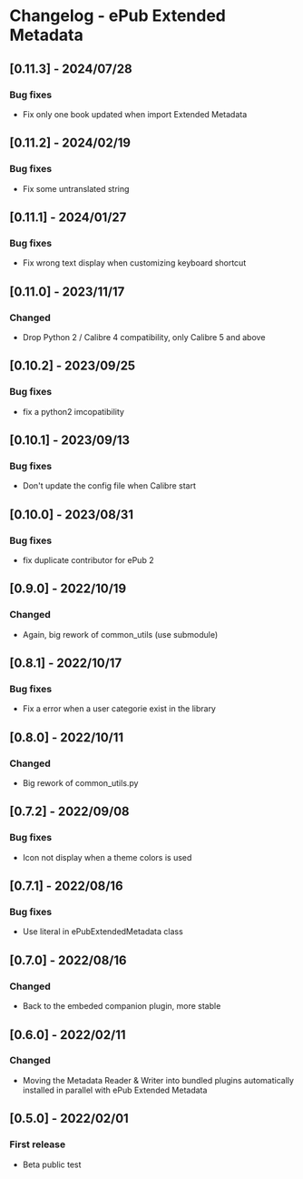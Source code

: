 # Changelog - ePub Extended Metadata

## [0.11.3] - 2024/07/28

### Bug fixes
- Fix only one book updated when import Extended Metadata

## [0.11.2] - 2024/02/19

### Bug fixes
- Fix some untranslated string

## [0.11.1] - 2024/01/27

### Bug fixes
- Fix wrong text display when customizing keyboard shortcut

## [0.11.0] - 2023/11/17

### Changed
- Drop Python 2 / Calibre 4 compatibility, only Calibre 5 and above

## [0.10.2] - 2023/09/25

### Bug fixes
- fix a python2 imcopatibility

## [0.10.1] - 2023/09/13

### Bug fixes
- Don't update the config file when Calibre start

## [0.10.0] - 2023/08/31

### Bug fixes
- fix duplicate contributor for ePub 2

## [0.9.0] - 2022/10/19

### Changed
- Again, big rework of common_utils (use submodule)

## [0.8.1] - 2022/10/17

### Bug fixes
- Fix a error when a user categorie exist in the library

## [0.8.0] - 2022/10/11

### Changed
- Big rework of common_utils.py

## [0.7.2] - 2022/09/08

### Bug fixes
- Icon not display when a theme colors is used

## [0.7.1] - 2022/08/16

### Bug fixes
- Use literal in ePubExtendedMetadata class

## [0.7.0] - 2022/08/16

### Changed
- Back to the embeded companion plugin, more stable

## [0.6.0] - 2022/02/11

### Changed
- Moving the Metadata Reader & Writer into bundled plugins automatically installed in parallel with ePub Extended Metadata

## [0.5.0] - 2022/02/01

### First release
- Beta public test
